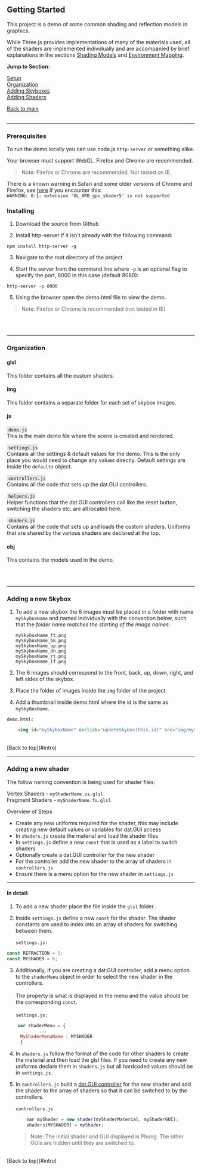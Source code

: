 <a name="intro"></a>
## Getting Started

This project is a demo of some common shading and reflection models in graphics.  

While Three.js provides implementations of many of the materials used, all of the shaders are implemented individually and are accompanied by brief explanations in the sections [Shading Models](shading.html) and [Environment Mapping](enviromap.html).


**Jump to Section**:  

[Setup](#setup)  
[Organization](#organization)  
[Adding Skyboxes](#skybox)  
[Adding Shaders](#shader)  

[Back to main](./)
<br>
<br>

__________

<a name="setup"></a>
### Prerequisites

To run the demo locally you can use node.js `http-server` or something alike.

Your browser must support WebGL. Firefox and Chrome are recommended.

>Note: Firefox or Chrome are recommended. Not tested on IE.
>
There is a known warning in Safari and some older versions of Chrome and Firefox, see [here](https://github.com/mrdoob/three.js/issues/9716) if you encounter this:<br>
`WARNING: 0:1: extension 'GL_ARB_gpu_shader5' is not supported`<br>


### Installing

1. Download the source from Github

2. Install http-server if it isn't already with the following command:
```
npm install http-server -g
```
3. Navigate to the root directory of the project

4. Start the server from the command line where `-p` is an optional flag to specify the port, 8000 in this case (default 8080):
```
http-server -p 8000
```
5. Using the browser open the demo.html file to view the demo.  

>Note: Firefox or Chrome is recommended (not tested in IE)

<br>
<br>  

____

<a name="organization"></a>
### Organization

#### glsl
This folder contains all the custom shaders.

#### img
This folder contains a separate folder for each set of skybox images.

#### js
<span style="background-color:#E5E7E9">&nbsp;`demo.js` </span>  
This is the main demo file where the scene is created and rendered.

<span style="background-color:#E5E7E9">&nbsp;`settings.js` </span>  
Contains all the settings & default values for the demo. This is the only place you would need to change any values directly. Default settings are inside the `defaults` object.

<span style="background-color:#E5E7E9">&nbsp;`controllers.js` </span>  
Contains all the code that sets up the dat.GUI controllers.

<span style="background-color:#E5E7E9">&nbsp;`helpers.js` </span>  
Helper functions that the dat.GUI controllers call like the reset button, switching the shaders etc. are all located here.

<span style="background-color:#E5E7E9">&nbsp;`shaders.js` </span>  
Contains all the code that sets up and loads the custom shaders. Uniforms that are shared by the various shaders are declared at the top.

#### obj
This contains the models used in the demo.

<br>
<br>  

____

<a name="skybox"></a>
### Adding a new Skybox

1. To add a new skybox the 6 images must be placed in a folder with name `mySkyboxName` and named individually with the convention below, such that the *folder name matches the starting of the image names*:

   `mySkyboxName_ft.png`     
   `mySkyboxName_bk.png`  
   `mySkyboxName_up.png`    
   `mySkyboxName_dn.png`    
   `mySkyboxName_rt.png`    
   `mySkyboxName_lf.png`

2. The 6 images should correspond to the front, back, up, down, right, and left sides of the skybox.

3. Place the folder of images inside the `img` folder of the project.

4. Add a thumbnail inside demo.html where the id is the same as `mySkyBoxName`.

`demo.html:`
```html
    <img id="mySkyboxName" onclick="updateSkybox(this.id)" src="img/mySkyboxName/mySkyboxName_lf.png" alt=""/>
```
<br>
[Back to top](#intro)

________

<a name="shader"></a>
### Adding a new shader

The follow naming convention is being used for shader files:

Vertex Shaders - `myShaderName.vs.glsl`  
Fragment Shaders - `myShaderName.fs.glsl`

Overview of Steps
* Create any new uniforms required for the shader, this may include creating new default values or variables for dat.GUI access
* In `shaders.js` create the material and load the shader files
* In `settings.js` define a new `const` that is used as a label to switch shaders
* Optionally create a dat.GUI controller for the new shader
* For the controller add the new shader to the array of shaders in `controllers.js`
* Ensure there is a menu option for the new shader in `settings.js`

________

#### In detail:
1. To add a new shader place the file inside the `glsl` folder.

2. Inside `settings.js` define a new `const` for the shader. The shader constants are used to index into an array of shaders for switching between them.<br><br>
`settings.js:`<br>
```javascript
const REFRACTION = 5;
const MYSHADER = 6;
```

3.  Additionally, if you are creating a dat.GUI controller, add a menu option to the `shaderMenu` object in order to select the new shader in the controllers.<br><br>
The property is what is displayed in the menu and the value should be the corresponding `const`.
<br><br>
`settings.js:`
   ```javascript
       var shaderMenu = {
               ...
        MyShaderMenuName : MYSHADER
        }
   ```
4. In `shaders.js` follow the format of the code for other shaders to create the material and then load the glsl files. If you need to create any new uniforms declare them in `shaders.js` but all hardcoded values should be in `settings.js`.

5. In `controllers.js` build a [dat.GUI controller](https://github.com/dataarts/dat.gui) for the new shader and add the shader to the array of shaders so that it can be switched to by the controllers. <br><br>
`controllers.js`
   ```javascript
       var myShader = new shader(myShaderMaterial, myShaderGUI);  
       shaders[MYSHADER] = myShader;
   ```

   > Note: The initial shader and GUI displayed is Phong. The other GUIs are hidden until they are switched to.

<br>
[Back to top](#intro)
